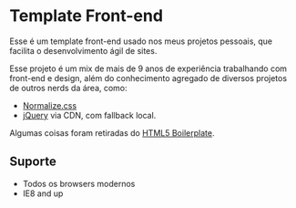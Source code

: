 # Template Front-end

Esse é um template front-end usado nos meus projetos pessoais, que facilita o desenvolvimento ágil de sites.

Esse projeto é um mix de mais de 9 anos de experiência trabalhando com front-end e design, além do conhecimento agregado de diversos projetos de outros nerds da área, como:

- [Normalize.css](http://necolas.github.com/normalize.css/)
- [jQuery](http://jquery.com/) via CDN, com fallback local.

Algumas coisas foram retiradas do [HTML5 Boilerplate](http://html5boilerplate.com/).

## Suporte

- Todos os browsers modernos
- IE8 and up
